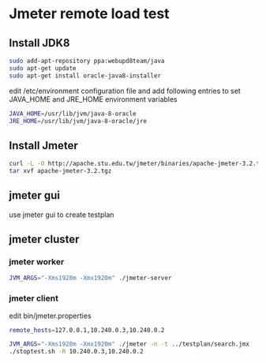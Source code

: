 # Jmeter remote load test
## Install JDK8
``` sh
sudo add-apt-repository ppa:webupd8team/java
sudo apt-get update
sudo apt-get install oracle-java8-installer
```
edit /etc/environment configuration file and add following entries to set JAVA_HOME and JRE_HOME environment variables
``` sh
JAVA_HOME=/usr/lib/jvm/java-8-oracle
JRE_HOME=/usr/lib/jvm/java-8-oracle/jre
```

## Install Jmeter
``` sh
curl -L -O http://apache.stu.edu.tw/jmeter/binaries/apache-jmeter-3.2.tgz
tar xvf apache-jmeter-3.2.tgz
```

## jmeter gui
use jmeter gui to create testplan

## jmeter cluster
### jmeter worker
``` sh
JVM_ARGS="-Xms1920m -Xmx1920m" ./jmeter-server
```
### jmeter client
edit bin/jmeter.properties
``` sh
remote_hosts=127.0.0.1,10.240.0.3,10.240.0.2
```
``` sh
JVM_ARGS="-Xms1920m -Xmx1920m" ./jmeter -n -t ../testplan/search.jmx
./stoptest.sh -R 10.240.0.3,10.240.0.2
```